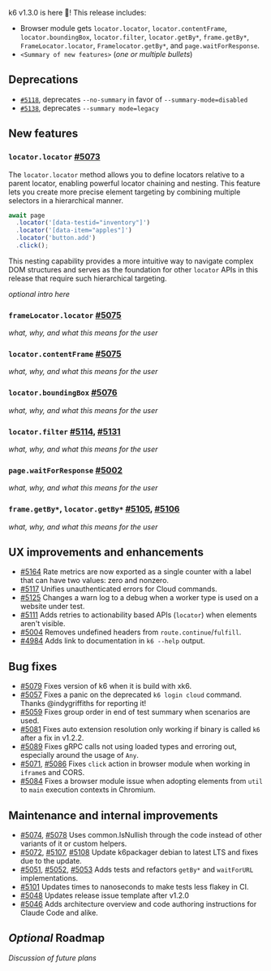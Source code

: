 k6 v1.3.0 is here 🎉! This release includes:

- Browser module gets `locator.locator`, `locator.contentFrame`, `locator.boundingBox`, `locator.filter`, `locator.getBy*`, `frame.getBy*`, `FrameLocator.locator`, `Framelocator.getBy*`, and `page.waitForResponse`.
- `<Summary of new features>` (_one or multiple bullets_)

## Deprecations

- [`#5118`](https://github.com/grafana/k6/pull/5118), deprecates `--no-summary` in favor of `--summary-mode=disabled`
- [`#5138`](https://github.com/grafana/k6/pull/5138), deprecates `--summary mode=legacy`

## New features

### `locator.locator` [#5073](https://github.com/grafana/k6/pull/5073)

The `locator.locator` method allows you to define locators relative to a parent locator, enabling powerful locator chaining and nesting. This feature lets you create more precise element targeting by combining multiple selectors in a hierarchical manner.

```javascript
await page
  .locator('[data-testid="inventory"]')
  .locator('[data-item="apples"]')
  .locator('button.add')
  .click();
```

This nesting capability provides a more intuitive way to navigate complex DOM structures and serves as the foundation for other `locator` APIs in this release that require such hierarchical targeting.

_optional intro here_

### `frameLocator.locator` [#5075](https://github.com/grafana/k6/pull/5075)

_what, why, and what this means for the user_

### `locator.contentFrame` [#5075](https://github.com/grafana/k6/pull/5075)

_what, why, and what this means for the user_

### `locator.boundingBox` [#5076](https://github.com/grafana/k6/pull/5076)

_what, why, and what this means for the user_

### `locator.filter` [#5114](https://github.com/grafana/k6/pull/5114), [#5131](https://github.com/grafana/k6/pull/5131)

_what, why, and what this means for the user_

### `page.waitForResponse` [#5002](https://github.com/grafana/k6/pull/5002)

_what, why, and what this means for the user_

### `frame.getBy*`, `locator.getBy*` [#5105](https://github.com/grafana/k6/pull/5105), [#5106](https://github.com/grafana/k6/pull/5106)

_what, why, and what this means for the user_

## UX improvements and enhancements

- [#5164](https://github.com/grafana/k6/pull/5164) Rate metrics are now exported as a single counter with a label that can have two values: zero and nonzero.
- [#5117](https://github.com/grafana/k6/pull/5117) Unifies unauthenticated errors for Cloud commands.
- [#5125](https://github.com/grafana/k6/pull/5125) Changes a warn log to a debug when a worker type is used on a website under test.
- [#5111](https://github.com/grafana/k6/pull/5111) Adds retries to actionability based APIs (`locator`) when elements aren't visible.
- [#5004](https://github.com/grafana/k6/pull/5004) Removes undefined headers from `route.continue`/`fulfill`.
- [#4984](https://github.com/grafana/k6/pull/4984) Adds link to documentation in `k6 --help` output.

## Bug fixes

- [#5079](https://github.com/grafana/k6/pull/5079) Fixes version of k6 when it is build with xk6.
- [#5057](https://github.com/grafana/k6/pull/5057) Fixes a panic on the deprecated `k6 login cloud` command. Thanks @indygriffiths for reporting it!
- [#5059](https://github.com/grafana/k6/pull/5059) Fixes group order in end of test summary when scenarios are used.
- [#5081](https://github.com/grafana/k6/pull/5081) Fixes auto extension resolution only working if binary is called `k6` after a fix in v1.2.2.
- [#5089](https://github.com/grafana/k6/pull/5089) Fixes gRPC calls not using loaded types and erroring out, especially around the usage of `Any`.
- [#5071](https://github.com/grafana/k6/pull/5071), [#5086](https://github.com/grafana/k6/pull/5086) Fixes `click` action in browser module when working in `iframe`s and CORS.
- [#5084](https://github.com/grafana/k6/pull/5084) Fixes a browser module issue when adopting elements from `util` to `main` execution contexts in Chromium.

## Maintenance and internal improvements

- [#5074](https://github.com/grafana/k6/pull/5074), [#5078](https://github.com/grafana/k6/pull/5078) Uses common.IsNullish through the code instead of other variants of it or custom helpers.
- [#5072](https://github.com/grafana/k6/pull/5072), [#5107](https://github.com/grafana/k6/pull/5107), [#5108](https://github.com/grafana/k6/pull/5108) Update k6packager debian to latest LTS and fixes due to the update.
- [#5051](https://github.com/grafana/k6/pull/5051), [#5052](https://github.com/grafana/k6/pull/5052), [#5053](https://github.com/grafana/k6/pull/5053) Adds tests and refactors `getBy*` and `waitForURL` implementations.
- [#5101](https://github.com/grafana/k6/pull/5101) Updates times to nanoseconds to make tests less flakey in CI.
- [#5048](https://github.com/grafana/k6/pull/5048) Updates release issue template after v1.2.0
- [#5046](https://github.com/grafana/k6/pull/5046) Adds architecture overview and code authoring instructions for Claude Code and alike.

## _Optional_ Roadmap

_Discussion of future plans_
